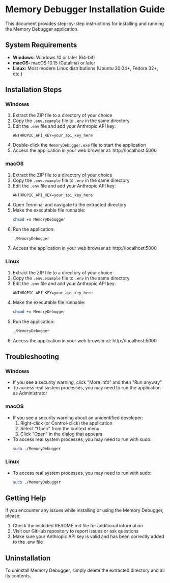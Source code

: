 # Memory Debugger Installation Guide

This document provides step-by-step instructions for installing and running the Memory Debugger application.

## System Requirements

- **Windows:** Windows 10 or later (64-bit)
- **macOS:** macOS 10.15 (Catalina) or later
- **Linux:** Most modern Linux distributions (Ubuntu 20.04+, Fedora 32+, etc.)

## Installation Steps

### Windows

1. Extract the ZIP file to a directory of your choice
2. Copy the `.env.example` file to `.env` in the same directory
3. Edit the `.env` file and add your Anthropic API key:
   ```
   ANTHROPIC_API_KEY=your_api_key_here
   ```
4. Double-click the `MemoryDebugger.exe` file to start the application
5. Access the application in your web browser at: http://localhost:5000

### macOS

1. Extract the ZIP file to a directory of your choice
2. Copy the `.env.example` file to `.env` in the same directory
3. Edit the `.env` file and add your Anthropic API key:
   ```
   ANTHROPIC_API_KEY=your_api_key_here
   ```
4. Open Terminal and navigate to the extracted directory
5. Make the executable file runnable:
   ```bash
   chmod +x MemoryDebugger
   ```
6. Run the application:
   ```bash
   ./MemoryDebugger
   ```
7. Access the application in your web browser at: http://localhost:5000

### Linux

1. Extract the ZIP file to a directory of your choice
2. Copy the `.env.example` file to `.env` in the same directory
3. Edit the `.env` file and add your Anthropic API key:
   ```
   ANTHROPIC_API_KEY=your_api_key_here
   ```
4. Make the executable file runnable:
   ```bash
   chmod +x MemoryDebugger
   ```
5. Run the application:
   ```bash
   ./MemoryDebugger
   ```
6. Access the application in your web browser at: http://localhost:5000

## Troubleshooting

### Windows

- If you see a security warning, click "More info" and then "Run anyway"
- To access real system processes, you may need to run the application as Administrator

### macOS

- If you see a security warning about an unidentified developer:
  1. Right-click (or Control-click) the application
  2. Select "Open" from the context menu
  3. Click "Open" in the dialog that appears
- To access real system processes, you may need to run with sudo:
  ```bash
  sudo ./MemoryDebugger
  ```

### Linux

- To access real system processes, you may need to run with sudo:
  ```bash
  sudo ./MemoryDebugger
  ```

## Getting Help

If you encounter any issues while installing or using the Memory Debugger, please:

1. Check the included README.md file for additional information
2. Visit our GitHub repository to report issues or ask questions
3. Make sure your Anthropic API key is valid and has been correctly added to the .env file

## Uninstallation

To uninstall Memory Debugger, simply delete the extracted directory and all its contents.